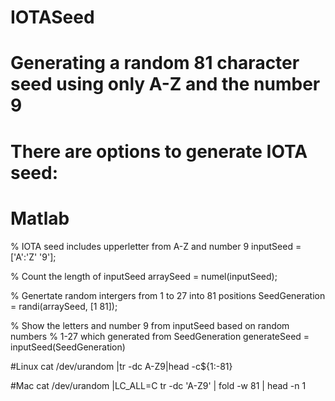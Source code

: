 # IOTASeed

# Generating a random 81 character seed using only A-Z and the number 9

# There are options to generate IOTA seed: 

# Matlab
% IOTA seed includes upperletter from A-Z and number 9
inputSeed = ['A':'Z' '9'];

% Count the length of inputSeed 
arraySeed = numel(inputSeed);

% Genertate random intergers from 1 to 27 into 81 positions 
SeedGeneration = randi(arraySeed, [1 81]);

% Show the letters and number 9 from inputSeed based on random numbers
% 1-27 which generated from SeedGeneration
generateSeed = inputSeed(SeedGeneration)

#Linux 
cat /dev/urandom |tr -dc A-Z9|head -c${1:-81} 

#Mac 
cat /dev/urandom |LC_ALL=C tr -dc 'A-Z9' | fold -w 81 | head -n 1 
